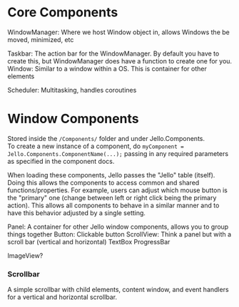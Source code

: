 # Core Components
WindowManager: Where we host Window object in, allows Windows the be moved, minimized, etc

Taskbar: The action bar for the WindowManager. By default you have to create this, but WindowManager does have a function to create one for you.
Window: Similar to a window within a OS. This is container for other elements

Scheduler: Multitasking, handles coroutines


# Window Components
Stored inside the `/Components/` folder and under Jello.Components.\
To create a new instance of a component, do `myComponent = Jello.Components.ComponentName(...);` passing in any required parameters as specified in the component docs.

When loading these components, Jello passes the "Jello" table (itself). Doing this allows the components to access common and shared functions/properties. For example, users can adjust which mouse button is the "primary" one (change between left or right click being the primary action). This allows all components to behave in a similar manner and to have this behavior adjusted by a single setting.


Panel: A container for other Jello window components, allows you to group things together
Button: Clickable button
ScrollView: Think a panel but with a scroll bar (vertical and horizontal)
TextBox
ProgressBar

ImageView?




### Scrollbar
A simple scrollbar with child elements, content window, and event handlers for a vertical and horizontal scrollbar.
